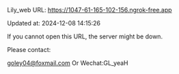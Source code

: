 Lily_web URL: https://1047-61-165-102-156.ngrok-free.app

Updated at: 2024-12-08 14:15:26

If you cannot open this URL, the server might be down.

Please contact: 

goley04@foxmail.com Or Wechat:GL_yeaH